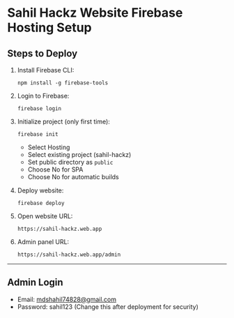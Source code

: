 # Sahil Hackz Website Firebase Hosting Setup

## Steps to Deploy

1. Install Firebase CLI:
   ```
   npm install -g firebase-tools
   ```

2. Login to Firebase:
   ```
   firebase login
   ```

3. Initialize project (only first time):
   ```
   firebase init
   ```
   - Select Hosting
   - Select existing project (sahil-hackz)
   - Set public directory as `public`
   - Choose No for SPA
   - Choose No for automatic builds

4. Deploy website:
   ```
   firebase deploy
   ```

5. Open website URL:
   ```
   https://sahil-hackz.web.app
   ```
6. Admin panel URL:
   ```
   https://sahil-hackz.web.app/admin
   ```

---

## Admin Login

- Email: mdshahil74828@gmail.com
- Password: sahil123 (Change this after deployment for security)